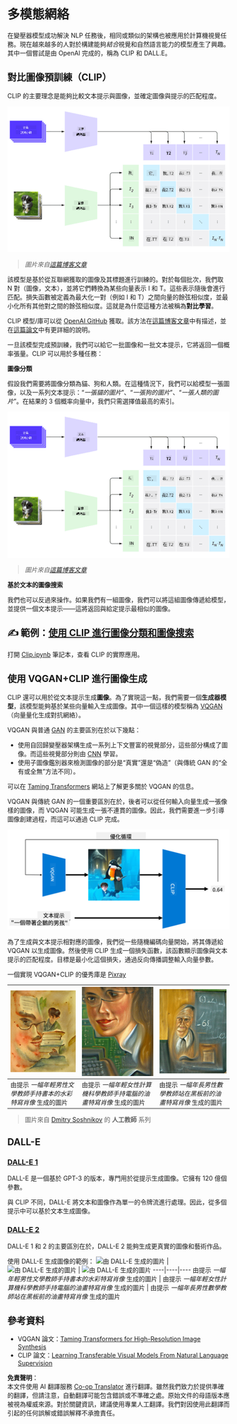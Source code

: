 <!--
CO_OP_TRANSLATOR_METADATA:
{
  "original_hash": "9c592c26aca16ca085d268c732284187",
  "translation_date": "2025-08-24T22:06:50+00:00",
  "source_file": "lessons/X-Extras/X1-MultiModal/README.md",
  "language_code": "tw"
}
-->
# 多模態網絡

在變壓器模型成功解決 NLP 任務後，相同或類似的架構也被應用於計算機視覺任務。現在越來越多的人對於構建能夠*結合*視覺和自然語言能力的模型產生了興趣。其中一個嘗試是由 OpenAI 完成的，稱為 CLIP 和 DALL.E。

## 對比圖像預訓練（CLIP）

CLIP 的主要理念是能夠比較文本提示與圖像，並確定圖像與提示的匹配程度。

![CLIP 架構](../../../../../translated_images/clip-arch.b3dbf20b4e8ed8be1c38e2bc6100fd3cc257c33cda4692b301be91f791b13ea7.tw.png)

> *圖片來自[這篇博客文章](https://openai.com/blog/clip/)*

該模型是基於從互聯網獲取的圖像及其標題進行訓練的。對於每個批次，我們取 N 對（圖像，文本），並將它們轉換為某些向量表示 I 和 T。這些表示隨後會進行匹配。損失函數被定義為最大化一對（例如 I 和 T）之間向量的餘弦相似度，並最小化所有其他對之間的餘弦相似度。這就是為什麼這種方法被稱為**對比學習**。

CLIP 模型/庫可以從 [OpenAI GitHub](https://github.com/openai/CLIP) 獲取。該方法在[這篇博客文章](https://openai.com/blog/clip/)中有描述，並在[這篇論文](https://arxiv.org/pdf/2103.00020.pdf)中有更詳細的說明。

一旦該模型完成預訓練，我們可以給它一批圖像和一批文本提示，它將返回一個概率張量。CLIP 可以用於多種任務：

**圖像分類**

假設我們需要將圖像分類為貓、狗和人類。在這種情況下，我們可以給模型一張圖像，以及一系列文本提示：“*一張貓的圖片*”、“*一張狗的圖片*”、“*一張人類的圖片*”。在結果的 3 個概率向量中，我們只需選擇值最高的索引。

![CLIP 用於圖像分類](../../../../../translated_images/clip-class.3af42ef0b2b19369a633df5f20ddf4f5a01d6c8ffa181e9d3a0572c19f919f72.tw.png)

> *圖片來自[這篇博客文章](https://openai.com/blog/clip/)*

**基於文本的圖像搜索**

我們也可以反過來操作。如果我們有一組圖像，我們可以將這組圖像傳遞給模型，並提供一個文本提示——這將返回與給定提示最相似的圖像。

## ✍️ 範例：[使用 CLIP 進行圖像分類和圖像搜索](../../../../../lessons/X-Extras/X1-MultiModal/Clip.ipynb)

打開 [Clip.ipynb](../../../../../lessons/X-Extras/X1-MultiModal/Clip.ipynb) 筆記本，查看 CLIP 的實際應用。

## 使用 VQGAN+CLIP 進行圖像生成

CLIP 還可以用於從文本提示生成**圖像**。為了實現這一點，我們需要一個**生成器模型**，該模型能夠基於某些向量輸入生成圖像。其中一個這樣的模型稱為 [VQGAN](https://compvis.github.io/taming-transformers/)（向量量化生成對抗網絡）。

VQGAN 與普通 [GAN](../../4-ComputerVision/10-GANs/README.md) 的主要區別在於以下幾點：
* 使用自回歸變壓器架構生成一系列上下文豐富的視覺部分，這些部分構成了圖像。而這些視覺部分則由 [CNN](../../4-ComputerVision/07-ConvNets/README.md) 學習。
* 使用子圖像鑑別器來檢測圖像的部分是“真實”還是“偽造”（與傳統 GAN 的“全有或全無”方法不同）。

可以在 [Taming Transformers](https://compvis.github.io/taming-transformers/) 網站上了解更多關於 VQGAN 的信息。

VQGAN 與傳統 GAN 的一個重要區別在於，後者可以從任何輸入向量生成一張像樣的圖像，而 VQGAN 可能生成一張不連貫的圖像。因此，我們需要進一步引導圖像創建過程，而這可以通過 CLIP 完成。

![VQGAN+CLIP 架構](../../../../../translated_images/vqgan.5027fe05051dfa3101950cfa930303f66e6478b9bd273e83766731796e462d9b.tw.png)

為了生成與文本提示相對應的圖像，我們從一些隨機編碼向量開始，將其傳遞給 VQGAN 以生成圖像。然後使用 CLIP 生成一個損失函數，該函數顯示圖像與文本提示的匹配程度。目標是最小化這個損失，通過反向傳播調整輸入向量參數。

一個實現 VQGAN+CLIP 的優秀庫是 [Pixray](http://github.com/pixray/pixray)

![由 Pixray 生成的圖片](../../../../../translated_images/a_closeup_watercolor_portrait_of_young_male_teacher_of_literature_with_a_book.2384968e9db8a0d09dc96de938b9f95bde8a7e1c721f48f286a7795bf16d56c7.tw.png) |  ![由 Pixray 生成的圖片](../../../../../translated_images/a_closeup_oil_portrait_of_young_female_teacher_of_computer_science_with_a_computer.e0b6495f210a439077e1c32cc8afdf714e634fe24dc78dc5aa45fd2f560b0ed5.tw.png) | ![由 Pixray 生成的圖片](../../../../../translated_images/a_closeup_oil_portrait_of_old_male_teacher_of_math.5362e67aa7fc2683b9d36a613b364deb7454760cd39205623fc1e3938fa133c0.tw.png)
----|----|----
由提示 *一幅年輕男性文學教師手持書本的水彩特寫肖像* 生成的圖片 | 由提示 *一幅年輕女性計算機科學教師手持電腦的油畫特寫肖像* 生成的圖片 | 由提示 *一幅年長男性數學教師站在黑板前的油畫特寫肖像* 生成的圖片

> 圖片來自 [Dmitry Soshnikov](http://soshnikov.com) 的 **人工教師** 系列

## DALL-E
### [DALL-E 1](https://openai.com/research/dall-e)
DALL-E 是一個基於 GPT-3 的版本，專門用於從提示生成圖像。它擁有 120 億個參數。

與 CLIP 不同，DALL-E 將文本和圖像作為單一的令牌流進行處理。因此，從多個提示中可以基於文本生成圖像。

### [DALL-E 2](https://openai.com/dall-e-2)
DALL-E 1 和 2 的主要區別在於，DALL-E 2 能夠生成更真實的圖像和藝術作品。

使用 DALL-E 生成圖像的範例：
![由 DALL-E 生成的圖片](../../../../../translated_images/DALL·E%202023-06-20%2015.56.56%20-%20a%20closeup%20watercolor%20portrait%20of%20young%20male%20teacher%20of%20literature%20with%20a%20book.6c235e8271d9ed10ce985d86aeb241a58518958647973af136912116b9518fce.tw.png) |  ![由 DALL-E 生成的圖片](../../../../../translated_images/DALL·E%202023-06-20%2015.57.43%20-%20a%20closeup%20oil%20portrait%20of%20young%20female%20teacher%20of%20computer%20science%20with%20a%20computer.f21dc4166340b6c8b4d1cb57efd1e22127407f9b28c9ac7afe11344065369e64.tw.png) | ![由 DALL-E 生成的圖片](../../../../../translated_images/DALL·E%202023-06-20%2015.58.42%20-%20%20a%20closeup%20oil%20portrait%20of%20old%20male%20teacher%20of%20mathematics%20in%20front%20of%20blackboard.d331c2dfbdc3f7c46aa65c0809066f5e7ed4b49609cd259852e760df21051e4a.tw.png)
----|----|----
由提示 *一幅年輕男性文學教師手持書本的水彩特寫肖像* 生成的圖片 | 由提示 *一幅年輕女性計算機科學教師手持電腦的油畫特寫肖像* 生成的圖片 | 由提示 *一幅年長男性數學教師站在黑板前的油畫特寫肖像* 生成的圖片

## 參考資料

* VQGAN 論文：[Taming Transformers for High-Resolution Image Synthesis](https://compvis.github.io/taming-transformers/paper/paper.pdf)
* CLIP 論文：[Learning Transferable Visual Models From Natural Language Supervision](https://arxiv.org/pdf/2103.00020.pdf)

**免責聲明**：  
本文件使用 AI 翻譯服務 [Co-op Translator](https://github.com/Azure/co-op-translator) 進行翻譯。雖然我們致力於提供準確的翻譯，但請注意，自動翻譯可能包含錯誤或不準確之處。原始文件的母語版本應被視為權威來源。對於關鍵資訊，建議使用專業人工翻譯。我們對因使用此翻譯而引起的任何誤解或錯誤解釋不承擔責任。